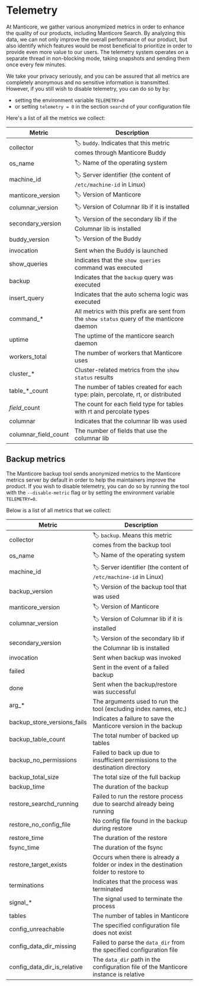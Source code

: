 # Telemetry

At Manticore, we gather various anonymized metrics in order to enhance the quality of our products, including Manticore Search. By analyzing this data, we can not only improve the overall performance of our product, but also identify which features would be most beneficial to prioritize in order to provide even more value to our users. The telemetry system operates on a separate thread in non-blocking mode, taking snapshots and sending them once every few minutes.

We take your privacy seriously, and you can be assured that all metrics are completely anonymous and no sensitive information is transmitted. However, if you still wish to disable telemetry, you can do so by by:
* setting the environment variable `TELEMETRY=0`
* or setting `telemetry = 0` in the section `searchd` of your configuration file

Here's a list of all the metrics we collect:

| Metric | Description |
|-|-|
| collector | 🏷 `buddy`. Indicates that this metric comes through Manticore Buddy |
| os_name | 🏷️ Name of the operating system |
| machine_id | 🏷 Server identifier (the content of `/etc/machine-id` in Linux)
| manticore_version | 🏷️ Version of Manticore |
| columnar_version | 🏷️ Version of Columnar lib if it is installed |
| secondary_version | 🏷️ Version of the secondary lib if the Columnar lib is installed |
| buddy_version| 🏷️ Version of the Buddy |
| invocation | Sent when the Buddy is launched |
| show_queries | Indicates that the `show queries` command was executed |
| backup | Indicates that the `backup` query was executed |
| insert_query | Indicates that the auto schema logic was executed |
| command_* |  All metrics with this prefix are sent from the `show status` query of the manticore daemon   |
| uptime | The uptime of the manticore search daemon |
| workers_total | The number of workers that Manticore uses |
| cluster_* | Cluster-related metrics from the `show status` results |
| table_*_count | The number of tables created for each type: plain, percolate, rt, or distributed |
| *_field_*_count | The count for each field type for tables with rt and percolate types |
| columnar | Indicates that the columnar lib was used |
| columnar_field_count | The number of fields that use the columnar lib |

## Backup metrics

The Manticore backup tool sends anonymized metrics to the Manticore metrics server by default in order to help the maintainers improve the product. If you wish to disable telemetry, you can do so by running the tool with the `--disable-metric` flag or by setting the environment variable `TELEMETRY=0`.

Below is a list of all metrics that we collect:

| Metric | Description |
|-|-|
| collector | 🏷 `backup`. Means this metric comes from the backup tool |
| os_name | 🏷️ Name of the operating system |
| machine_id | 🏷 Server identifier (the content of `/etc/machine-id` in Linux)
| backup_version | 🏷️ Version of the backup tool that was used |
| manticore_version | 🏷️ Version of Manticore |
| columnar_version | 🏷️ Version of Columnar lib if it is installed |
| secondary_version | 🏷️ Version of the secondary lib if the Columnar lib is installed |
| invocation | Sent when backup was invoked  |
| failed | Sent in the event of a failed backup |
| done | Sent when the backup/restore was successful |
| arg_* | The arguments used to run the tool (excluding index names, etc.) |
| backup_store_versions_fails | Indicates a failure to save the Manticore version in the backup |
| backup_table_count | The total number of backed up tables |
| backup_no_permissions | Failed to back up due to insufficient permissions to the destination directory |
| backup_total_size | The total size of the full backup |
| backup_time | The duration of the backup |
| restore_searchd_running | Failed to run the restore process due to searchd already being running |
| restore_no_config_file | No config file found in the backup during restore |
| restore_time | The duration of the restore |
| fsync_time | The duration of the fsync |
| restore_target_exists | Occurs when there is already a folder or index in the destination folder to restore to |
| terminations | Indicates that the process was terminated |
| signal_* | The signal used to terminate the process |
| tables | The number of tables in Manticore |
| config_unreachable | The specified configuration file does not exist |
| config_data_dir_missing | Failed to parse the `data_dir` from the specified configuration file |
| config_data_dir_is_relative | The `data_dir` path in the configuration file of the Manticore instance is relative |

